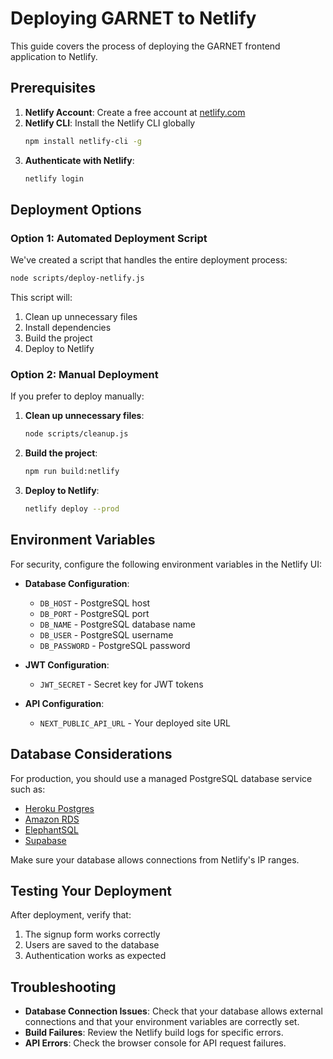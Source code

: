 # Deploying GARNET to Netlify

This guide covers the process of deploying the GARNET frontend application to Netlify.

## Prerequisites

1. **Netlify Account**: Create a free account at [netlify.com](https://www.netlify.com/)
2. **Netlify CLI**: Install the Netlify CLI globally
   ```bash
   npm install netlify-cli -g
   ```
3. **Authenticate with Netlify**:
   ```bash
   netlify login
   ```

## Deployment Options

### Option 1: Automated Deployment Script

We've created a script that handles the entire deployment process:

```bash
node scripts/deploy-netlify.js
```

This script will:
1. Clean up unnecessary files
2. Install dependencies
3. Build the project
4. Deploy to Netlify

### Option 2: Manual Deployment

If you prefer to deploy manually:

1. **Clean up unnecessary files**:
   ```bash
   node scripts/cleanup.js
   ```

2. **Build the project**:
   ```bash
   npm run build:netlify
   ```

3. **Deploy to Netlify**:
   ```bash
   netlify deploy --prod
   ```

## Environment Variables

For security, configure the following environment variables in the Netlify UI:

- **Database Configuration**:
  - `DB_HOST` - PostgreSQL host
  - `DB_PORT` - PostgreSQL port
  - `DB_NAME` - PostgreSQL database name
  - `DB_USER` - PostgreSQL username
  - `DB_PASSWORD` - PostgreSQL password

- **JWT Configuration**:
  - `JWT_SECRET` - Secret key for JWT tokens

- **API Configuration**:
  - `NEXT_PUBLIC_API_URL` - Your deployed site URL

## Database Considerations

For production, you should use a managed PostgreSQL database service such as:
- [Heroku Postgres](https://www.heroku.com/postgres)
- [Amazon RDS](https://aws.amazon.com/rds/postgresql/)
- [ElephantSQL](https://www.elephantsql.com/)
- [Supabase](https://supabase.com/)

Make sure your database allows connections from Netlify's IP ranges.

## Testing Your Deployment

After deployment, verify that:
1. The signup form works correctly
2. Users are saved to the database
3. Authentication works as expected

## Troubleshooting

- **Database Connection Issues**: Check that your database allows external connections and that your environment variables are correctly set.
- **Build Failures**: Review the Netlify build logs for specific errors.
- **API Errors**: Check the browser console for API request failures. 